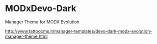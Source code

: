 MODxDevo-Dark
=============

Manager Theme for MODX Evolution 

http://www.tattoocms.it/manager-templates/devo-dark-modx-evolution-manager-theme.html
